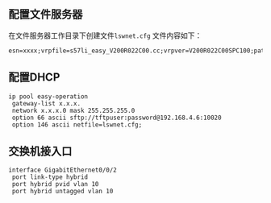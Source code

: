 ## 配置文件服务器
在文件服务器工作目录下创建文件`lswnet.cfg`
文件内容如下：
```
esn=xxxx;vrpfile=s57li_easy_V200R022C00.cc;vrpver=V200R022C00SPC100;patchfile=s57li_easy_V200R022C00.pat;cfgfile=s57li_easy_V200R022C00.cfg;
```
## 配置DHCP
```
ip pool easy-operation
 gateway-list x.x.x.
 network x.x.x.0 mask 255.255.255.0
 option 66 ascii sftp://tftpuser:password@192.168.4.6:10020
 option 146 ascii netfile=lswnet.cfg;
```
## 交换机接入口
```
interface GigabitEthernet0/0/2
 port link-type hybrid
 port hybrid pvid vlan 10
 port hybrid untagged vlan 10
```

